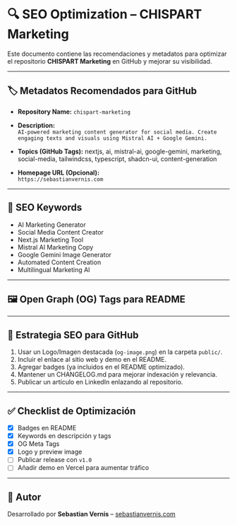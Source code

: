 # 🔍 SEO Optimization – CHISPART Marketing

Este documento contiene las recomendaciones y metadatos para optimizar el repositorio **CHISPART Marketing** en GitHub y mejorar su visibilidad.

---

## 🏷️ Metadatos Recomendados para GitHub

- **Repository Name:** `chispart-marketing`
- **Description:**  
  `AI-powered marketing content generator for social media. Create engaging texts and visuals using Mistral AI + Google Gemini.`

- **Topics (GitHub Tags):**
  nextjs, ai, mistral-ai, google-gemini, marketing, social-media, tailwindcss, typescript, shadcn-ui, content-generation

- **Homepage URL (Opcional):**  
  `https://sebastianvernis.com`

---

## 📢 SEO Keywords

- AI Marketing Generator  
- Social Media Content Creator  
- Next.js Marketing Tool  
- Mistral AI Marketing Copy  
- Google Gemini Image Generator  
- Automated Content Creation  
- Multilingual Marketing AI  

---

## 🖼️ Open Graph (OG) Tags para README

<meta property="og:title" content="CHISPART Marketing – AI Content Generator for Social Media" />
<meta property="og:description" content="Create engaging marketing texts and images using Mistral AI and Google Gemini. Multi-platform, multilingual, and fully customizable." />
<meta property="og:image" content="https://raw.githubusercontent.com/<user>/<repo>/main/public/og-image.png" />
<meta property="og:url" content="https://github.com/<user>/chispart-marketing" />

---

## 🎯 Estrategia SEO para GitHub

1. Usar un Logo/Imagen destacada (`og-image.png`) en la carpeta `public/`.
2. Incluir el enlace al sitio web y demo en el README.
3. Agregar badges (ya incluidos en el README optimizado).
4. Mantener un CHANGELOG.md para mejorar indexación y relevancia.
5. Publicar un artículo en LinkedIn enlazando al repositorio.

---

## ✅ Checklist de Optimización

- [x] Badges en README
- [x] Keywords en descripción y tags
- [x] OG Meta Tags
- [x] Logo y preview image
- [ ] Publicar release con `v1.0`
- [ ] Añadir demo en Vercel para aumentar tráfico

---

## 👤 Autor
Desarrollado por **Sebastian Vernis** – [sebastianvernis.com](https://sebastianvernis.com)
